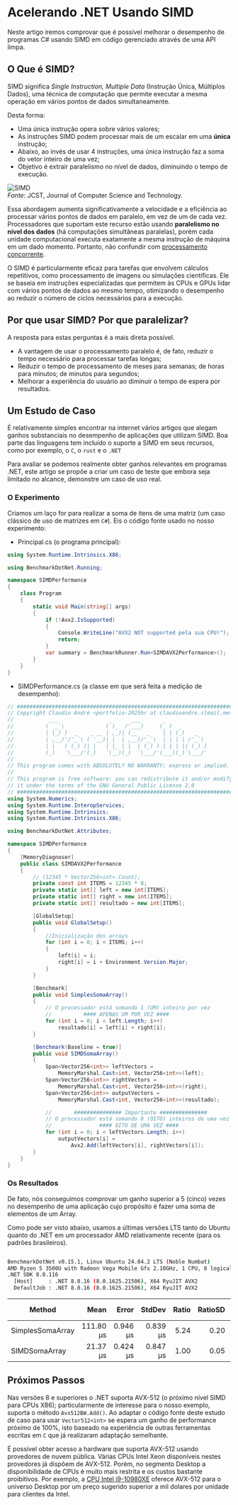 # Acelerando .NET Usando SIMD

Neste artigo iremos comprovar que é possível melhorar o desempenho de programas C# usando SIMD em código gerenciado
através de uma API limpa.

## O Que é SIMD?

SIMD significa _Single Instruction, Multiple Data_ (Instrução Única, Múltiplos Dados), uma técnica de computação que
permite executar a mesma operação em vários pontos de dados simultaneamente.

Desta forma:

- Uma única instrução opera sobre vários valores;
- As instruções SIMD podem processar mais de um escalar em uma **única** instrução;
- Abaixo, ao invés de usar 4 instruções, uma única instrução faz a soma do vetor inteiro de uma vez;
- Objetivo é extrair paralelismo no nível de dados, diminuindo o tempo de execução.

![SIMD](simd.jpeg) \
_Fonte_: JCST, Journal of Computer Science and Technology.

Essa abordagem aumenta significativamente a velocidade e a eficiência ao processar vários pontos de dados em paralelo,
em vez de um de cada vez. Processadores que suportam este recurso estão usando **paralelismo no nível dos dados** (há
computações simultâneas paralelas), porém cada unidade computacional executa exatamente a mesma instrução de máquina em
um dado momento. Portanto, não confundir com
[processamento concorrente](https://en.wikipedia.org/wiki/Concurrent_computing).

O SIMD é particularmente eficaz para tarefas que envolvem cálculos repetitivos, como processamento de imagens ou
simulações científicas. Ele se baseia em instruções especializadas que permitem às CPUs e GPUs lidar com vários pontos
de dados ao mesmo tempo, otimizando o desempenho ao reduzir o número de ciclos necessários para a execução.

## Por que usar SIMD? Por que paralelizar?

A resposta para estas perguntas é a mais direta possível.

- A vantagem de usar o processamento paralelo é, de fato, reduzir o tempo necessário para processar tarefas longas;
- Reduzir o tempo de processamento de meses para semanas; de horas para minutos; de minutos para segundos;
- Melhorar a experiência do usuário ao diminuir o tempo de espera por resultados.

## Um Estudo de Caso

É relativamente simples encontrar na internet vários artigos que alegam ganhos substanciais no desempenho de aplicações
que utilizam SIMD. Boa parte das linguagens tem incluído o suporte a SIMD em seus recursos, como por exemplo, o `C`, o
`rust` e o `.NET`

Para avaliar se podemos realmente obter ganhos relevantes em programas .NET, este artigo se propõe a criar um caso de
teste que embora seja limitado no alcance, demonstre um caso de uso real.

### O Experimento

Criamos um laço for para realizar a soma de itens de uma matriz (um caso clássico de uso de matrizes em `C#`). Eis o
código fonte usado no nosso experimento:

- Principal.cs (o programa principal):

```C#
using System.Runtime.Intrinsics.X86;

using BenchmarkDotNet.Running;

namespace SIMDPerformance
{
    class Program
    {
        static void Main(string[] args)
        {
            if (!Avx2.IsSupported)
            {
                Console.WriteLine("AVX2 NOT supported pela sua CPU!");
                return;
            }
            var summary = BenchmarkRunner.Run<SIMDAVX2Performance>();
        }
    }
}
```

- SIMDPerformance.cs (a classe em que será feita a medição de desempenho):

```C#
// #######################################################################
// Copyright Claudio André <portfolio-2025br at claudioandre.slmail.me>
//           ___                _      ___       _
//          (  _`\             ( )_  /'___)     (_ )  _
//          | |_) )  _    _ __ | ,_)| (__   _    | | (_)   _
//          | ,__/'/'_`\ ( '__)| |  | ,__)/'_`\  | | | | /'_`\
//          | |   ( (_) )| |   | |_ | |  ( (_) ) | | | |( (_) )
//          (_)   `\___/'(_)   `\__)(_)  `\___/'(___)(_)`\___/'
//
// This program comes with ABSOLUTELY NO WARRANTY; express or implied.
//
// This program is free software: you can redistribute it and/or modify
// it under the terms of the GNU General Public License 2.0
// #######################################################################
using System.Numerics;
using System.Runtime.InteropServices;
using System.Runtime.Intrinsics;
using System.Runtime.Intrinsics.X86;

using BenchmarkDotNet.Attributes;

namespace SIMDPerformance
{
    [MemoryDiagnoser]
    public class SIMDAVX2Performance
    {
        // (12345 * Vector256<int>.Count);
        private const int ITEMS = 12345 * 8;
        private static int[] left = new int[ITEMS];
        private static int[] right = new int[ITEMS];
        private static int[] resultado = new int[ITEMS];

        [GlobalSetup]
        public void GlobalSetup()
        {
            //Inicialização dos arrays
            for (int i = 0; i < ITEMS; i++)
            {
                left[i] = i;
                right[i] = i + Environment.Version.Major;
            }
        }

        [Benchmark]
        public void SimplesSomaArray()
        {
            // O processador está somando 1 (UM) inteiro por vez
            //          #### APENAS UM POR VEZ ####
            for (int i = 0; i < left.Length; i++)
                resultado[i] = left[i] + right[i];
        }

        [Benchmark(Baseline = true)]
        public void SIMDSomaArray()
        {
            Span<Vector256<int>> leftVectors =
                MemoryMarshal.Cast<int, Vector256<int>>(left);
            Span<Vector256<int>> rightVectors =
                MemoryMarshal.Cast<int, Vector256<int>>(right);
            Span<Vector256<int>> outputVectors =
                MemoryMarshal.Cast<int, Vector256<int>>(resultado);

            //       ############### Importante ###############
            // O processador está somando 8 (OITO) inteiros de uma vez
            //               #### OITO DE UMA VEZ ####
            for (int i = 0; i < leftVectors.Length; i++)
                outputVectors[i] =
                    Avx2.Add(leftVectors[i], rightVectors[i]);
        }
    }
}
```

### Os Resultados

De fato, nós conseguimos comprovar um ganho superior a 5 (cinco) vezes no desempenho de uma aplicação cujo propósito é
fazer uma soma de elementos de um Array.

Como pode ser visto abaixo, usamos a últimas versões LTS tanto do Ubuntu quanto do .NET em um processador AMD
relativamente recente (para os padrões brasileiros).

```sh

BenchmarkDotNet v0.15.1, Linux Ubuntu 24.04.2 LTS (Noble Numbat)
AMD Ryzen 5 3500U with Radeon Vega Mobile Gfx 2.10GHz, 1 CPU, 8 logical and 4 physical cores
.NET SDK 8.0.116
  [Host]     : .NET 8.0.16 (8.0.1625.21506), X64 RyuJIT AVX2
  DefaultJob : .NET 8.0.16 (8.0.1625.21506), X64 RyuJIT AVX2

```

| Method           |      Mean |    Error |   StdDev | Ratio | RatioSD | Allocated | Alloc Ratio |
| ---------------- | --------: | -------: | -------: | ----: | ------: | --------: | ----------: |
| SimplesSomaArray | 111.80 μs | 0.946 μs | 0.839 μs |  5.24 |    0.20 |         - |          NA |
| SIMDSomaArray    |  21.37 μs | 0.424 μs | 0.847 μs |  1.00 |    0.05 |         - |          NA |

## Próximos Passos

Nas versões 8 e superiores o .NET suporta AVX-512 (o próximo nível SIMD para CPUs X86); particularmente de interesse
para o nosso exemplo, suporta o método `Avx512BW.Add()`. Ao adaptar o código fonte deste estudo de caso para usar
`Vector512<int>` se espera um ganho de performance próximo de 100%, isto baseado na experiência de outras ferramentas
escritas em `C` que já realizaram adaptação semelhante.

É possível obter acesso a hardware que suporta AVX-512 usando provedores de nuvem pública. Várias CPUs Intel Xeon
disponíveis nestes provedores já dispõem de AVX-512. Porém, no segmento Desktop a disponibilidade de CPUs é muito mais
restrita e os custos bastante proibitivos. Por exemplo, a
[CPU Intel i9-10980XE](https://www.intel.com.br/content/www/br/pt/products/sku/198017/intel-core-i910980xe-extreme-edition-processor-24-75m-cache-3-00-ghz/specifications.html)
oferece AVX-512 para o universo Desktop por um preço sugerido superior a mil dolares por unidade para clientes da Intel.
